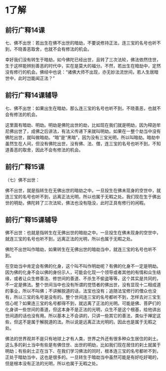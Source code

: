 # 1了解

## 前行广释14课

七、佛不出世：若出生在佛不出世的暗劫，不要说修持正法，连三宝的名号也听不到，不晓善恶取舍，也就不会有修法的机会。

幸好我们没有转生于暗劫，如今佛陀已经出世，且转了三次法轮，佛法依然住世，生于这样能辨别善恶的时代中，实在是莫大的福分。不然，若出生在暗劫中，定然没有修行的机会。佛经中也说：“诸佛大师不出现，亦无妙法流世间，若人生居暗世中，此时岂能闻正法？”



## 前行广释14课辅导

七、佛不出世：如果出生在暗劫，那么连三宝的名号也听不到，不晓善恶，也就不会有修法的机会。

这里面有暗劫、明劫。明劫是佛陀出世的劫，比如现在我们就是明劫，因为释迦牟尼佛出世了，成佛之后讲法，有法义传递下来就叫明劫。如果在一整个劫当中没有佛陀出世，就叫做暗劫。“暗”是“黑暗”，因为没有三宝光明，所以叫暗劫。暗劫中虽然生在人间，但没有佛陀出世，没有佛、法、僧，连三宝的名号也听不到，不知道善恶的取舍，因此不会有修法的机会。



## 前行广释15课

（七）佛不出世：

佛不出世，就是指转生在无佛出世的暗劫之中。一旦投生在佛未现身的空世中，就连三宝的名号也听不到，远离正法光明，所以也属于无暇之处。我们现在生于佛出世的明劫，佛陀转了三次法轮，佛法也没有隐没，此时正具有修行的闲暇。

## 前行广释15课辅导





佛不出世：也就是指转生在无佛出世的暗劫之中。一旦投生在佛未现身的空世中，就连三宝的名号也听不到，远离正法的光明，所以也属于无暇之处。

佛陀不出世叫作暗劫，如果转生在无佛出世的暗劫当中，就连三宝的名号也听不到。

在空劫当中肯定会有佛的化身，这个叫不叫作明劫呢？有佛的化身不一定是明劫。因为佛的化身不会以佛的身份示人，可能会化现一个领导或者其他的有情和众生结缘，或者让众生修善法、修世间的善道、不杀生不偷盗等等，这个其实是共同的，不一定是佛法。整个世间当中也没有所谓的觉悟者的佛出世，没有显现十二相成道的事业，所以不叫佛；不讲解脱道的话，法宝也没有；追随法宝修行的僧众也没有，所以三宝的名号是没有的。整个世间连三宝的名号都听不到，怎样去对三宝生信心呢？如果连三宝的名号都得不到，就远离了正法的光明。可能是佛、菩萨们的化身讲一些世间的善道，但这本身不是正法的光明，众生不是这个根基，给他讲出世间道的话也没有用。所以基本上不会讲的，只讲一些其它的善法，类似于禅定这些，但这不是属于解脱道的法。所以说是远离正法光明的。因此也是属于无暇之处。

佛法的世界观并不是只有地球上才有人类，世界之外还有很多种众生居住的刹土。这么多的刹土当中有些是有佛住世、出世的明劫，比如我们现在居住的刹土就属于明劫；有些刹土正在当下、在我们学习佛法的同时，根本连三宝的名号都听不到，正处于暗劫当中，这也是很多的。一旦转生于暗劫当中虽然可能是有好吃好喝的，但是根本没有正法的光明，所以也属于无暇之处。







